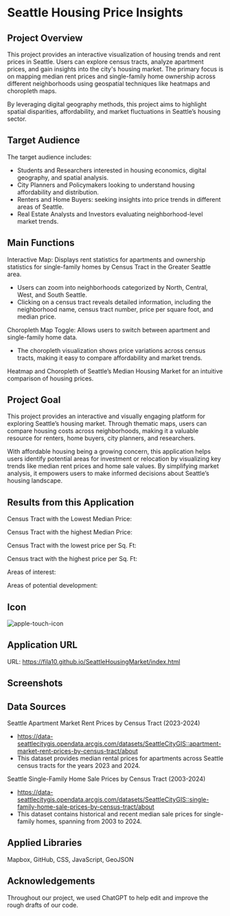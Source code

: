 # Seattle Housing Price Insights

## Project Overview

This project provides an interactive visualization of housing trends and rent prices in Seattle. Users can explore census tracts, analyze apartment prices, and gain insights into the city's housing market. The primary focus is on mapping median rent prices and single-family home ownership across different neighborhoods using geospatial techniques like heatmaps and choropleth maps.

By leveraging digital geography methods, this project aims to highlight spatial disparities, affordability, and market fluctuations in Seattle’s housing sector.

## Target Audience

The target audience includes:
- Students and Researchers interested in housing economics, digital geography, and spatial analysis.
- City Planners and Policymakers looking to understand housing affordability and distribution.
- Renters and Home Buyers: seeking insights into price trends in different areas of Seattle.
- Real Estate Analysts and Investors evaluating neighborhood-level market trends.

## Main Functions

Interactive Map: Displays rent statistics for apartments and ownership statistics for single-family homes by Census Tract in the Greater Seattle area.
- Users can zoom into neighborhoods categorized by North, Central, West, and South Seattle.
- Clicking on a census tract reveals detailed information, including the neighborhood name, census tract number, price per square foot, and median price.

Choropleth Map Toggle: Allows users to switch between apartment and single-family home data.
- The choropleth visualization shows price variations across census tracts, making it easy to compare affordability and market trends.

Heatmap and Choropleth of Seattle’s Median Housing Market for an intuitive comparison of housing prices.

## Project Goal

This project provides an interactive and visually engaging platform for exploring Seattle’s housing market. Through thematic maps, users can compare housing costs across neighborhoods, making it a valuable resource for renters, home buyers, city planners, and researchers.

With affordable housing being a growing concern, this application helps users identify potential areas for investment or relocation by visualizing key trends like median rent prices and home sale values. By simplifying market analysis, it empowers users to make informed decisions about Seattle’s housing landscape.

## Results from this Application

Census Tract with the Lowest Median Price:

Census Tract with the highest Median Price:

Census Tract with the lowest price per Sq. Ft:

Census tract with the highest price per Sq. Ft:


Areas of interest:

Areas of potential development:

## Icon

![apple-touch-icon](https://github.com/user-attachments/assets/d30350fd-5a45-4eba-8b22-a0d2ae8829b5)


## Application URL

URL: https://fila10.github.io/SeattleHousingMarket/index.html 

## Screenshots



## Data Sources

Seattle Apartment Market Rent Prices by Census Tract (2023-2024)
- https://data-seattlecitygis.opendata.arcgis.com/datasets/SeattleCityGIS::apartment-market-rent-prices-by-census-tract/about 
- This dataset provides median rental prices for apartments across Seattle census tracts for the years 2023 and 2024.

Seattle Single-Family Home Sale Prices by Census Tract (2003-2024)
- https://data-seattlecitygis.opendata.arcgis.com/datasets/SeattleCityGIS::single-family-home-sale-prices-by-census-tract/about
- This dataset contains historical and recent median sale prices for single-family homes, spanning from 2003 to 2024.

## Applied Libraries

Mapbox, GitHub, CSS, JavaScript, GeoJSON

## Acknowledgements

Throughout our project, we used ChatGPT to help edit and improve the rough drafts of our code. 
